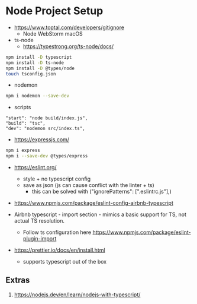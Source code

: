 # Node Project Setup

* https://www.toptal.com/developers/gitignore
	- Node WebStorm macOS
* ts-node
	- https://typestrong.org/ts-node/docs/

```bash
npm install -D typescript
npm install -D ts-node
npm install -D @types/node
touch tsconfig.json
```
* nodemon

```bash
npm i nodemon --save-dev
```

* scripts

```
"start": "node build/index.js",
"build": "tsc",
"dev": "nodemon src/index.ts",
```

* https://expressjs.com/

```bash
npm i express
npm i --save-dev @types/express
```

* https://eslint.org/
	- style + no typescript config
	- save as json (js can cause conflict with the linter + ts)
		+ this can be solved with ("ignorePatterns": [".eslintrc.js"],)

* https://www.npmjs.com/package/eslint-config-airbnb-typescript

* Airbnb typescript - import section - mimics a basic support for TS, not actual TS resolution.
	- Follow ts configuration here https://www.npmjs.com/package/eslint-plugin-import

* https://prettier.io/docs/en/install.html
	- supports typescript out of the box

## Extras

1. https://nodejs.dev/en/learn/nodejs-with-typescript/
